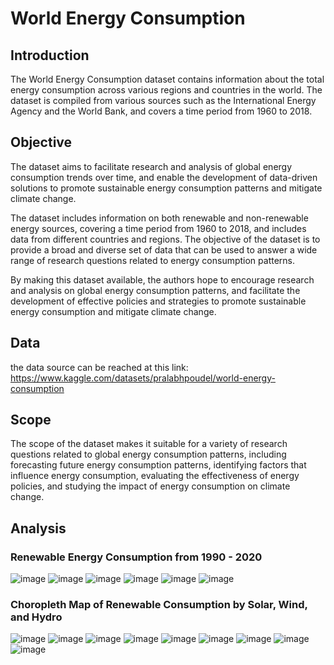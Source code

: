# World Energy Consumption
## Introduction
The World Energy Consumption dataset contains information about the total energy consumption across various regions and countries in the world. The dataset is compiled from various sources such as the International Energy Agency and the World Bank, and covers a time period from 1960 to 2018.
## Objective
The dataset aims to facilitate research and analysis of global energy consumption trends over time, and enable the development of data-driven solutions to promote sustainable energy consumption patterns and mitigate climate change.

The dataset includes information on both renewable and non-renewable energy sources, covering a time period from 1960 to 2018, and includes data from different countries and regions. The objective of the dataset is to provide a broad and diverse set of data that can be used to answer a wide range of research questions related to energy consumption patterns.

By making this dataset available, the authors hope to encourage research and analysis on global energy consumption patterns, and facilitate the development of effective policies and strategies to promote sustainable energy consumption and mitigate climate change.
## Data
the data source can be reached at this link:
https://www.kaggle.com/datasets/pralabhpoudel/world-energy-consumption
## Scope
The scope of the dataset makes it suitable for a variety of research questions related to global energy consumption patterns, including forecasting future energy consumption patterns, identifying factors that influence energy consumption, evaluating the effectiveness of energy policies, and studying the impact of energy consumption on climate change.
## Analysis 
### Renewable Energy Consumption from 1990 - 2020
![image](https://user-images.githubusercontent.com/123089800/232193701-824d0b11-c024-485d-9632-08316899be60.png)
![image](https://user-images.githubusercontent.com/123089800/232193734-b34d8ede-a827-4199-8990-bb32eb639ec3.png)
![image](https://user-images.githubusercontent.com/123089800/232193775-c03dd215-c6cf-48ff-b722-f10c54984088.png)
![image](https://user-images.githubusercontent.com/123089800/232193820-7f9080b7-dd13-4f68-90fe-7c67385dea5f.png)
![image](https://user-images.githubusercontent.com/123089800/232193839-163874c8-5aa3-4fca-a560-277b9ee34542.png)
![image](https://user-images.githubusercontent.com/123089800/232193851-2b4e91cd-3710-460e-a93c-e1fb12e976b7.png)

### Choropleth Map of Renewable Consumption by Solar, Wind, and Hydro
![image](https://user-images.githubusercontent.com/123089800/232193876-f4e64bf5-4bea-4f80-9cbe-7f8cef0dd6f5.png)
![image](https://user-images.githubusercontent.com/123089800/232193897-a87ab3bb-e4a5-4be5-bc8c-f4dd23ff707e.png)
![image](https://user-images.githubusercontent.com/123089800/232193909-92f95dcd-4d17-4f01-ae22-688e7c4f28ab.png)
![image](https://user-images.githubusercontent.com/123089800/232193937-fa4a710f-308a-4fc9-b766-08a5f02e139f.png)
![image](https://user-images.githubusercontent.com/123089800/232193952-e903e715-cbca-4784-8f53-3e53e1ad3ba9.png)
![image](https://user-images.githubusercontent.com/123089800/232193973-2c16f45b-3ef4-4e3a-829d-148ee1cb8e0a.png)
![image](https://user-images.githubusercontent.com/123089800/232193996-60e0e9ae-4b86-474a-9cf5-82bae6562895.png)
![image](https://user-images.githubusercontent.com/123089800/232194011-387c8449-6ffb-4670-8f74-b20bf402d0cf.png)
![image](https://user-images.githubusercontent.com/123089800/232194037-50f7efab-46aa-4e15-b049-b64416563917.png)

